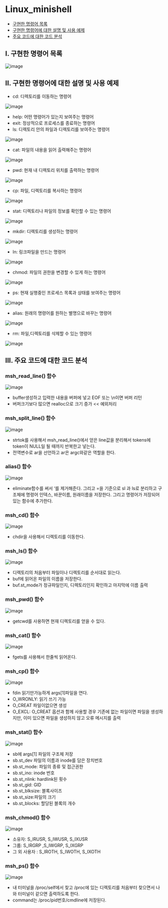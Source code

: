 # Linux_minishell

- [구현한 명령어 목록](#I.-구현한-명령어-목록)
- [구현한 명령어에 대한 설명 및 사용 예제](#II.-구현한-명령어에-대한-설명-및-사용-예제)
- [주요 코드에 대한 코드 분석](#III)

## I. 구현한 명령어 목록

![image](https://user-images.githubusercontent.com/29851704/147875922-e11d5748-17a9-438c-88bb-80e1a740edf9.png)

## II. 구현한 명령어에 대한 설명 및 사용 예제
- cd: 디렉토리를 이동하는 명령어

![image](https://user-images.githubusercontent.com/29851704/147875952-ca62d80b-61f8-42ae-8e37-dda7fb2bb8d5.png)

- help: 어떤 명령어가 있는지 보여주는 명령어
- exit: 정상적으로 프로세스를 종료하는 명령어
- ls: 디렉토리 안의 파일과 디렉토리를 보여주는 명령어

![image](https://user-images.githubusercontent.com/29851704/147875977-1ca758d3-faa2-476c-81a9-3ab54d16a810.png)

- cat: 파일의 내용을 읽어 출력해주는 명령어

![image](https://user-images.githubusercontent.com/29851704/147875998-c57c335a-3d08-4021-89a0-60f632f41783.png)

- pwd: 현재 내 디렉토리 위치를 출력하는 명령어

![image](https://user-images.githubusercontent.com/29851704/147876011-f37d1855-030d-4a92-b978-ebdbf2bb349b.png)

- cp: 파일, 디렉토리를 복사하는 명령어

![image](https://user-images.githubusercontent.com/29851704/147876020-72970b40-34ca-4cfc-8ace-a46254990fef.png)

- stat: 디렉토리나 파일의 정보를 확인할 수 있는 명령어

![image](https://user-images.githubusercontent.com/29851704/147876028-75541d4a-81ec-4f1b-a61e-055e1abb5ed1.png)

- mkdir: 디렉토리를 생성하는 명령어

![image](https://user-images.githubusercontent.com/29851704/147876058-c74de3d4-18c6-4eaf-8746-4eb77c47092b.png)

- ln: 링크파일을 만드는 명령어

![image](https://user-images.githubusercontent.com/29851704/147876070-1412a032-e93d-4006-93f1-0e3a9f17d9af.png)

- chmod: 파일의 권한을 변경할 수 있게 하는 명령어

![image](https://user-images.githubusercontent.com/29851704/147876074-b7c83150-01b8-45a0-8e9e-aa3a3e91011f.png)

- ps: 현재 실행중인 프로세스 목록과 상태를 보여주는 명령어

![image](https://user-images.githubusercontent.com/29851704/147876094-a5f1923d-2e52-4cd3-9381-85b44293f3da.png)

- alias: 원래의 명령어를 원하는 별명으로 바꾸는 명령어

![image](https://user-images.githubusercontent.com/29851704/147876106-90cb951c-76e8-4907-aba4-813811df7e5a.png)

- rm: 파일,디렉토리를 삭제할 수 있는 명령어

![image](https://user-images.githubusercontent.com/29851704/147876110-ed60a8ff-c5df-4ad7-a6ba-f59005154029.png)

## III. 주요 코드에 대한 코드 분석
### msh_read_line() 함수

![image](https://user-images.githubusercontent.com/29851704/147876128-abb8443a-1cee-40e0-86cd-b7d00ffd328e.png)

- buffer생성하고 입력한 내용을 버퍼에 넣고 EOF 또는 \n이면 버퍼 리턴
- 버퍼크기보다 많으면 realloc으로 크기 증가  << 예외처리

### msh_split_line() 함수

![image](https://user-images.githubusercontent.com/29851704/147876164-75274fd9-bbb8-4c9b-a2d5-d2c165320be1.png)

- strtok를 사용해서 msh_read_line()에서 얻은 line값을 분리해서 tokens에 token이 NULL일 될 때까지 반복한고 넣는다.
- 전역변수로 ar을 선언하고 ar은 argc와같은 역할을 한다.

### alias() 함수

![image](https://user-images.githubusercontent.com/29851704/147876232-89d10ad2-c00f-4654-84c3-ad97c33d6e63.png)

- eliminate함수를 써서 ‘를 제거해준다. 그리고 =을 기준으로 sl 과 ls로 분리하고 구조체에 명령어 인덱스, 바꾼이름, 원래이름을 저장한다. 그리고 명령어가 저장되어있는 함수에 추가한다.

### msh_cd() 함수

![image](https://user-images.githubusercontent.com/29851704/147876245-e13e74d9-69db-4631-9ae6-54132de28472.png)

- chdir을 사용해서 디렉토리를 이동한다.

### msh_ls() 함수

![image](https://user-images.githubusercontent.com/29851704/147876262-601c1f71-34be-4e51-907d-10d8960da19f.png)

- 디렉토리의 처음부터 파일이나 디렉토리를 순서대로 읽는다.
- buf에 읽어온 파일의 이름을 저장한다.
- buf.st_mode가 정규파일인지, 디렉토리인지 확인하고 마지막에 이름 출력

### msh_pwd() 함수

![image](https://user-images.githubusercontent.com/29851704/147876268-fb2306d1-c61a-4e3e-b279-b9c3bd0e5175.png)

- getcwd를 사용하면 현재 디렉토리를 얻을 수 있다.

### msh_cat() 함수

![image](https://user-images.githubusercontent.com/29851704/147876276-78ccf504-d9a7-4f7b-bf92-8851fdf04fad.png)

- fgets를 사용해서 한줄씩 읽어온다.

### msh_cp() 함수

![image](https://user-images.githubusercontent.com/29851704/147876287-7e138f69-1980-443a-8de1-ffd3d70273fa.png)

- fdin 읽기만가능하게 args[1]파일을 연다.
- O_WRONLY: 읽기 쓰기 가능
- O_CREAT 파일이없으면 생성
- O_EXCL: O_CREAT 옵션과 함께 사용할 경우 기존에 없는 파일이면 파일을 생성하지만, 이미 있으면 파일을 생성하지 않고 오류 메시지를 출력

### msh_stat() 함수

![image](https://user-images.githubusercontent.com/29851704/147876294-ecb784a3-e5c3-4e33-b716-dfb33702a92c.png)

- sb에 args[1] 파일의 구조체 저장
- sb.st_dev 파일의 이름과 inode를 담은 장치번호
- sb.st_mode: 파일의 종류 및 접근권한
- sb.st_ino: inode 번호
- sb.st_nlink: hardlink된 횟수
- sb.st_gid: GID
- sb.st_blksize: 블록사이즈
- sb.st_size:파일의 크기
- sb.st_blocks: 할당된 블록의 개수 

### msh_chmod() 함수

![image](https://user-images.githubusercontent.com/29851704/147876309-4de05d81-08f5-4693-8075-da579ff57066.png)


- 소유자: S_IRUSR, S_IWUSR, S_IXUSR
- 그룹: S_IRGRP ,S_IWGRP, S_IXGRP
- 그 외 사용자 : S_IROTH, S_IWOTH, S_IXOTH 

### msh_ps() 함수

![image](https://user-images.githubusercontent.com/29851704/147876316-dab592f1-eb01-4c2e-a9d6-3a5f27a984a8.png)

- 내 터미널을 /proc/self에서 찾고 /proc에 있는 디렉토리를 처음부터 찾으면서 나와 터미널이 같으면 출력하도록 한다. 
- command는 /proc/pid번호/cmdline에 저장된다.

